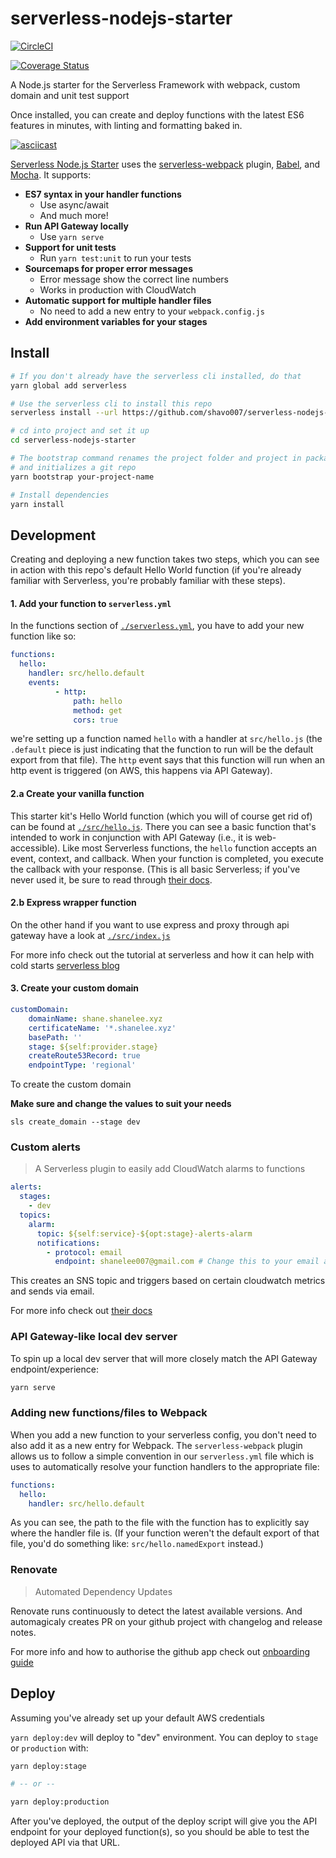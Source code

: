 # serverless-nodejs-starter

[![CircleCI](https://circleci.com/gh/shavo007/serverless-nodejs-starter.svg?style=svg&circle-token=095ba73cea98fe5fb113431fee10d9350639145d)](https://circleci.com/gh/shavo007/serverless-nodejs-starter)

[![Coverage Status](https://coveralls.io/repos/github/shavo007/serverless-nodejs-starter/badge.svg?branch=master)](https://coveralls.io/github/shavo007/serverless-nodejs-starter?branch=master)

A Node.js starter for the Serverless Framework with webpack, custom domain and unit test support

Once installed, you can create and deploy functions with the latest ES6 features in minutes, with linting and formatting baked in.

[![asciicast](https://asciinema.org/a/cuU1ADQApvbGbYN3VPJIsfJs0.png)](https://asciinema.org/a/cuU1ADQApvbGbYN3VPJIsfJs0?speed=3)

[Serverless Node.js Starter](https://github.com/shavo007/serverless-nodejs-starter) uses the [serverless-webpack](https://github.com/serverless-heaven/serverless-webpack) plugin, [Babel](https://babeljs.io), and [Mocha](https://mochajs.org/). It supports:

- **ES7 syntax in your handler functions**
  - Use async/await
  - And much more!
- **Run API Gateway locally**
  - Use `yarn serve`
- **Support for unit tests**
  - Run `yarn test:unit` to run your tests
- **Sourcemaps for proper error messages**
  - Error message show the correct line numbers
  - Works in production with CloudWatch
- **Automatic support for multiple handler files**
  - No need to add a new entry to your `webpack.config.js`
- **Add environment variables for your stages**



## Install

```bash
# If you don't already have the serverless cli installed, do that
yarn global add serverless

# Use the serverless cli to install this repo
serverless install --url https://github.com/shavo007/serverless-nodejs-starter

# cd into project and set it up
cd serverless-nodejs-starter

# The bootstrap command renames the project folder and project in package.json and serverless.yml
# and initializes a git repo
yarn bootstrap your-project-name

# Install dependencies
yarn install
```

## Development

Creating and deploying a new function takes two steps, which you can see in action with this repo's default Hello World function (if you're already familiar with Serverless, you're probably familiar with these steps).

#### 1. Add your function to `serverless.yml`

In the functions section of [`./serverless.yml`](./serverless.yml), you have to add your new function like so:

```yaml
functions:
  hello:
    handler: src/hello.default
    events:
          - http:
              path: hello
              method: get
              cors: true
```

we're setting up a function named `hello` with a handler at `src/hello.js` (the `.default` piece is just indicating that the function to run will be the default export from that file). The `http` event says that this function will run when an http event is triggered (on AWS, this happens via API Gateway).

#### 2.a Create your vanilla function

This starter kit's Hello World function (which you will of course get rid of) can be found at [`./src/hello.js`](./src/hello.js). There you can see a basic function that's intended to work in conjunction with API Gateway (i.e., it is web-accessible). Like most Serverless functions, the `hello` function accepts an event, context, and callback. When your function is completed, you execute the callback with your response. (This is all basic Serverless; if you've never used it, be sure to read through [their docs](https://serverless.com/framework/docs/).

#### 2.b Express wrapper function

On the other hand if you want to use express and proxy through api gateway have a look at [`./src/index.js`](./src/index.js)

For more info check out the tutorial at serverless and how it can help with cold starts [serverless blog](https://serverless.com/blog/serverless-express-rest-api/)


#### 3. Create your custom domain

```yaml
customDomain:
    domainName: shane.shanelee.xyz
    certificateName: '*.shanelee.xyz'
    basePath: ''
    stage: ${self:provider.stage}
    createRoute53Record: true
    endpointType: 'regional'

```

To create the custom domain

**Make sure and change the values to suit your needs**

`sls create_domain --stage dev`

### Custom alerts

> A Serverless plugin to easily add CloudWatch alarms to functions

```yaml
alerts:
  stages:
    - dev
  topics:
    alarm:
      topic: ${self:service}-${opt:stage}-alerts-alarm
      notifications:
        - protocol: email
          endpoint: shanelee007@gmail.com # Change this to your email address
```

This creates an SNS topic and triggers based on certain cloudwatch metrics and sends via email.

For more info check out [their docs](https://www.npmjs.com/package/serverless-plugin-aws-alerts)

### API Gateway-like local dev server

To spin up a local dev server that will more closely match the API Gateway endpoint/experience:

```bash
yarn serve
```

### Adding new functions/files to Webpack

When you add a new function to your serverless config, you don't need to also add it as a new entry
for Webpack. The `serverless-webpack` plugin allows us to follow a simple convention in our `serverless.yml`
file which is uses to automatically resolve your function handlers to the appropriate file:


```yaml
functions:
  hello:
    handler: src/hello.default
```

As you can see, the path to the file with the function has to explicitly say where the handler
file is. (If your function weren't the default export of that file, you'd do something like:
`src/hello.namedExport` instead.)

### Renovate

> Automated Dependency Updates

Renovate runs continuously to detect the latest available versions. And automagicaly creates PR on your github project with changelog and release notes.

For more info and how to authorise the github app check out [onboarding guide](https://renovateapp.com/docs/getting-started/configure-renovate)

## Deploy

Assuming you've already set up your default AWS credentials

`yarn deploy:dev` will deploy to "dev" environment. You can deploy to `stage` or `production`
with:

```bash
yarn deploy:stage

# -- or --

yarn deploy:production
```

After you've deployed, the output of the deploy script will give you the API endpoint
for your deployed function(s), so you should be able to test the deployed API via that URL.
